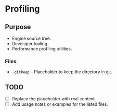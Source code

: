 # Profiling

## Purpose
- Engine source tree.
- Developer tooling.
- Performance profiling utilities.

### Files
- `.gitkeep` – Placeholder to keep the directory in git.

## TODO
- [ ] Replace the placeholder with real content.
- [ ] Add usage notes or examples for the listed files.

